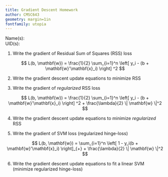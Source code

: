 ```yaml
---
title: Gradient Descent Homework
author: CMSC643
geometry: margin=1in
fontfamily: utopia
---
```


Name(s):  
UID(s):

1. Write the gradient of Residual Sum of Squares (RSS) loss

$$
L(b, \mathbf{w}) = \frac{1}{2} \sum_{i=1}^n \left[ y_i - (b + \mathbf{w}'\mathbf{x}_i) \right] ^2
$$

2. Write the gradient descent update equations to minimize RSS

3. Write the gradient of _regularized_ RSS loss 

$$
L(b, \mathbf{w}) = \frac{1}{2} \sum_{i=1}^n \left[ y_i - (b + \mathbf{w}'\mathbf{x}_i) \right] ^2 + \frac{\lambda}{2} \| \mathbf{w} \|^2
$$

4. Write the gradient descent update equations to minimize _regularized_ RSS

5. Write the gradient of SVM loss (regularized hinge-loss)

$$
L(b, \mathbf{w}) = \sum_{i=1}^n \left[ 1 - y_i(b + \mathbf{w}'\mathbf{x}_i) \right]_{+} + \frac{\lambda}{2} \| \mathbf{w} \|^2
$$

6. Write the gradient descent update equations to fit a linear SVM (minimize regularized hinge-loss)
